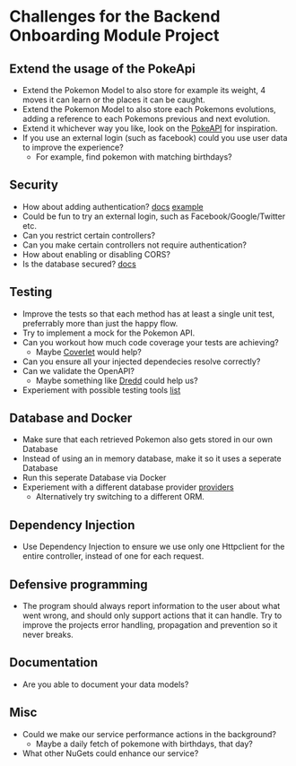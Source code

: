 # Challenges for the Backend Onboarding Module Project

## Extend the usage of the PokeApi

- Extend the Pokemon Model to also store for example its weight, 4 moves it can learn or the places it can be caught.
- Extend the Pokemon Model to also store each Pokemons evolutions, adding a reference to each Pokemons previous and next evolution.
- Extend it whichever way you like, look on the [PokeAPI](https://pokeapi.co/) for inspiration.
- If you use an external login (such as facebook) could you use user data to improve the experience?
  - For example, find pokemon with matching birthdays?

## Security

- How about adding authentication? [docs](https://docs.microsoft.com/en-us/aspnet/core/security/authentication/?view=aspnetcore-5.0) [example](https://dotnetcorecentral.com/blog/authentication-handler-in-asp-net-core/)
- Could be fun to try an external login, such as Facebook/Google/Twitter etc.
- Can you restrict certain controllers?
- Can you make certain controllers not require authentication?
- How about enabling or disabling CORS?
- Is the database secured? [docs](https://docs.microsoft.com/en-us/aspnet/core/security/authorization/secure-data?view=aspnetcore-5.0)

## Testing

- Improve the tests so that each method has at least a single unit test, preferrably more than just the happy flow.
- Try to implement a mock for the Pokemon API.
- Can you workout how much code coverage your tests are achieving? 
  - Maybe [Coverlet](https://github.com/coverlet-coverage/coverlet) would help?
- Can you ensure all your injected dependecies resolve correctly?
- Can we validate the OpenAPI? 
  - Maybe something like [Dredd](https://dredd.org/en/latest/) could help us?
- Experiement with possible testing tools [list](https://github.com/dariusz-wozniak/List-of-Testing-Tools-and-Frameworks-for-.NET/blob/master/README.md)

## Database and Docker

- Make sure that each retrieved Pokemon also gets stored in our own Database
- Instead of using an in memory database, make it so it uses a seperate Database
- Run this seperate Database via Docker
- Experiement with a different database provider [providers](https://docs.microsoft.com/en-us/ef/core/providers/?tabs=dotnet-core-cli)
  - Alternatively try switching to a different ORM.

## Dependency Injection

- Use Dependency Injection to ensure we use only one Httpclient for the entire controller, instead of one for each request.

## Defensive programming

- The program should always report information to the user about what went wrong, and should only support actions that it can handle. Try to improve the projects error handling, propagation and prevention so it never breaks.

## Documentation

- Are you able to document your data models? 

## Misc

- Could we make our service performance actions in the background?
  - Maybe a daily fetch of pokemone with birthdays, that day?
- What other NuGets could enhance our service?
